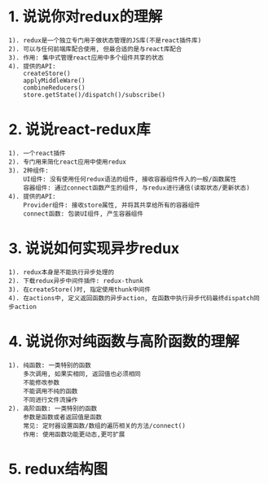 # 1. 说说你对redux的理解
	1). redux是一个独立专门用于做状态管理的JS库(不是react插件库)
	2). 可以与任何前端库配合使用, 但最合适的是与react库配合
	3). 作用: 集中式管理react应用中多个组件共享的状态
	4). 提供的API:
		createStore()
		applyMiddleWare()
		combineReducers()
		store.getState()/dispatch()/subscribe()
	
# 2. 说说react-redux库
	1). 一个react插件
	2). 专门用来简化react应用中使用redux
	3). 2种组件:
		UI组件: 没有使用任何redux语法的组件, 接收容器组件传入的一般/函数属性
		容器组件: 通过connect函数产生的组件, 与redux进行通信(读取状态/更新状态)
	4). 提供的API:
		Provider组件: 接收store属性, 并将其共享给所有的容器组件
		connect函数: 包装UI组件, 产生容器组件

# 3. 说说如何实现异步redux
	1). redux本身是不能执行异步处理的
	2). 下载redux异步中间件插件: redux-thunk
	3). 在createStore()时, 指定使用thunk中间件
	4). 在actions中, 定义返回函数的异步action, 在函数中执行异步代码最终dispatch同步action

# 4. 说说你对纯函数与高阶函数的理解
	1). 纯函数: 一类特别的函数
		多次调用, 如果实相同, 返回值也必须相同
		不能修改参数
		不能调用不纯的函数
		不同进行文件流操作
	2). 高阶函数: 一类特别的函数
		参数是函数或者返回值是函数
		常见: 定时器设置函数/数组的遍历相关的方法/connect()
		作用: 使用函数功能更动态,更可扩展
		
# 5. redux结构图


